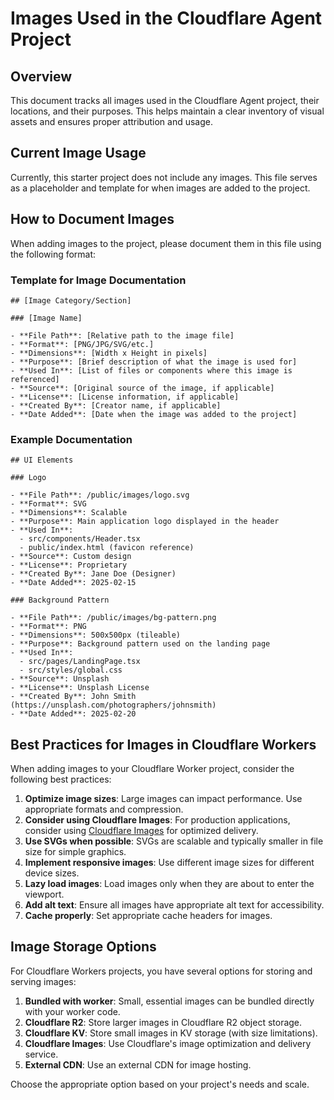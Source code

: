 # Images Used in the Cloudflare Agent Project

## Overview

This document tracks all images used in the Cloudflare Agent project, their locations, and their purposes. This helps maintain a clear inventory of visual assets and ensures proper attribution and usage.

## Current Image Usage

Currently, this starter project does not include any images. This file serves as a placeholder and template for when images are added to the project.

## How to Document Images

When adding images to the project, please document them in this file using the following format:

### Template for Image Documentation

```
## [Image Category/Section]

### [Image Name]

- **File Path**: [Relative path to the image file]
- **Format**: [PNG/JPG/SVG/etc.]
- **Dimensions**: [Width x Height in pixels]
- **Purpose**: [Brief description of what the image is used for]
- **Used In**: [List of files or components where this image is referenced]
- **Source**: [Original source of the image, if applicable]
- **License**: [License information, if applicable]
- **Created By**: [Creator name, if applicable]
- **Date Added**: [Date when the image was added to the project]
```

### Example Documentation

```
## UI Elements

### Logo

- **File Path**: /public/images/logo.svg
- **Format**: SVG
- **Dimensions**: Scalable
- **Purpose**: Main application logo displayed in the header
- **Used In**: 
  - src/components/Header.tsx
  - public/index.html (favicon reference)
- **Source**: Custom design
- **License**: Proprietary
- **Created By**: Jane Doe (Designer)
- **Date Added**: 2025-02-15

### Background Pattern

- **File Path**: /public/images/bg-pattern.png
- **Format**: PNG
- **Dimensions**: 500x500px (tileable)
- **Purpose**: Background pattern used on the landing page
- **Used In**: 
  - src/pages/LandingPage.tsx
  - src/styles/global.css
- **Source**: Unsplash
- **License**: Unsplash License
- **Created By**: John Smith (https://unsplash.com/photographers/johnsmith)
- **Date Added**: 2025-02-20
```

## Best Practices for Images in Cloudflare Workers

When adding images to your Cloudflare Worker project, consider the following best practices:

1. **Optimize image sizes**: Large images can impact performance. Use appropriate formats and compression.
2. **Consider using Cloudflare Images**: For production applications, consider using [Cloudflare Images](https://developers.cloudflare.com/images/) for optimized delivery.
3. **Use SVGs when possible**: SVGs are scalable and typically smaller in file size for simple graphics.
4. **Implement responsive images**: Use different image sizes for different device sizes.
5. **Lazy load images**: Load images only when they are about to enter the viewport.
6. **Add alt text**: Ensure all images have appropriate alt text for accessibility.
7. **Cache properly**: Set appropriate cache headers for images.

## Image Storage Options

For Cloudflare Workers projects, you have several options for storing and serving images:

1. **Bundled with worker**: Small, essential images can be bundled directly with your worker code.
2. **Cloudflare R2**: Store larger images in Cloudflare R2 object storage.
3. **Cloudflare KV**: Store small images in KV storage (with size limitations).
4. **Cloudflare Images**: Use Cloudflare's image optimization and delivery service.
5. **External CDN**: Use an external CDN for image hosting.

Choose the appropriate option based on your project's needs and scale.
